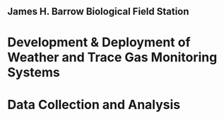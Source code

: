 ## James H. Barrow Biological Field Station
# Development & Deployment of Weather and Trace Gas Monitoring Systems
# Data Collection and Analysis
